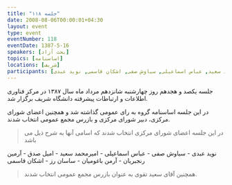 ```yaml
---
title: "جلسه ۱۱۸"
date: 2008-08-06T00:00:01+04:30
layout: event
type: event
eventNumber: 118
eventDate: 1387-5-16
speakers: [بحث آزاد]
topics: [اساسنامه]
locations: [شریف]
participants: [بهزاد شعبانی, فرزاد طاهری, بهنام توکلی, سعید تقوی, آرش عاملی, بهنام بهجت مرندی, بهار دشتبان, زهرا خانی, نوید کاشانی, حورا وکیلی, کسری کشاورز, محمدرضا بوذری, علی طریحی, ساسان رز, میلاد راستیان, آرمن باغومیان, آرمین رنجبریان, امیل صدق, امیرمحمد سعید, عباس اسماعیلی, سیاوش صفی, اشکان قاسمی, نوید عبدی]
---
```

جلسه یکصد و هجدهم روز چهارشنبه شانزدهم مرداد ماه سال ۱۳۸۷ در مرکز فناوری اطلاعات و ارتباطات پیشرفته دانشگاه شریف برگزار شد.

در این جلسه اساسنامه گروه به رای عمومی گذاشته شد و همچنین اعضای شورای مرکزی، دبیر شورای مرکزی و بازرس مجمع عمومی انتخاب شدند.

> در این جلسه اعضای شورای مرکزی انتخاب شدند که اسامی آنها به شرح ذیل می باشد

نوید عبدی - سیاوش صفی - عباس اسماعیلی - امیرمحمد سعید - امیل صدق - آرمین رنجبریان - آرمن باغومیان - ساسان رز - اشکان قاسمی

> همچنین آقای سعید تقوی به عنوان بازرس مجمع عمومی انتخاب شدند.